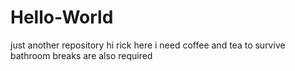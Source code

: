 # Hello-World
just another repository
hi rick here i need coffee and tea to survive
bathroom breaks are also required
